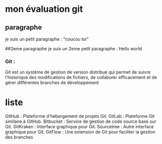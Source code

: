 # mon évaluation git

## paragraphe
je suis un petit paragraphe : "coucou toi" 

##2eme paragraphe
je suis un 2eme petit paragraphe : Hello world

### Git :
 Git est un système de gestion de version distribué qui permet de suivre l'historique des modifications de fichiers,
 de collaborer efficacement et de gérer différentes branches de développement

# liste

 GitHub : Plateforme d'hébergement de projets Git.
 GitLab : Plateforme Git similaire à GitHub.
 Bitbucket : Service de gestion de code source basé sur Git.
 GitKraken : Interface graphique pour Git.
 Sourcetree : Autre interface graphique pour Git.
 GitFlow : Une extension de Git pour faciliter la gestion des branches
